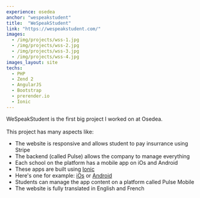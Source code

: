 ```yaml
---
experience: osedea
anchor: "wespeakstudent"
title:  "WeSpeakStudent"
link: "https://wespeakstudent.com/"
images:
  - /img/projects/wss-1.jpg
  - /img/projects/wss-2.jpg
  - /img/projects/wss-3.jpg
  - /img/projects/wss-4.jpg
images_layout: site
techs:
  - PHP
  - Zend 2
  - AngularJS
  - Bootstrap
  - prerender.io
  - Ionic
---
```


<p>
    WeSpeakStudent is the first big project I worked on at Osedea.<br />
    <br />
    This project has many aspects like:
    <ul>
        <li>The website is responsive and allows student to pay insurrance using Stripe</li>
        <li>The backend (called Pulse) allows the company to manage everything</li>
        <li>Each school on the platform has a mobile app on iOs and Android</li>
        <li>These apps are built using <a href="http://ionicframework.com/">Ionic</a></li>
        <li>Here's one for example: <a href="https://itunes.apple.com/ca/app/cambrian-student-life/id906025355?mt=8">iOs</a> or <a href="https://play.google.com/store/apps/details?id=com.wespeakstudent.cambrian">Android</a></li>
        <li>Students can manage the app content on a platform called Pulse Mobile</li>
        <li>The website is fully translated in English and French</li>
    </ul>
</p>
